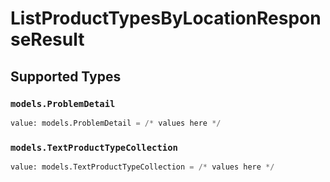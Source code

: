 # ListProductTypesByLocationResponseResult


## Supported Types

### `models.ProblemDetail`

```python
value: models.ProblemDetail = /* values here */
```

### `models.TextProductTypeCollection`

```python
value: models.TextProductTypeCollection = /* values here */
```

